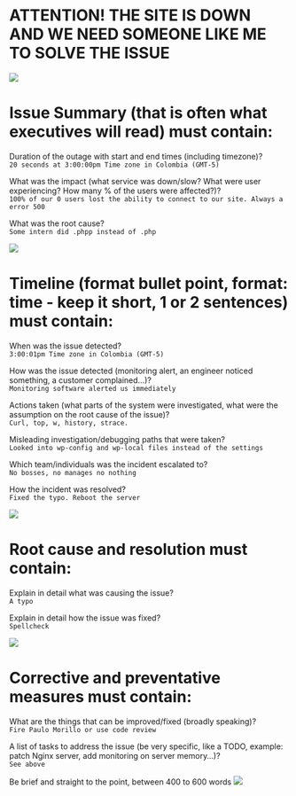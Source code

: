 # ATTENTION! THE SITE IS DOWN AND WE NEED SOMEONE LIKE ME TO SOLVE THE ISSUE
<img src="https://media1.tenor.com/images/85caab51be730a4e1290cd99d7d6e085/tenor.gif">


# Issue Summary (that is often what executives will read) must contain:

Duration of the outage with start and end times (including timezone)?  
`20 seconds at 3:00:00pm Time zone in Colombia (GMT-5)`
    
What was the impact (what service was down/slow? What were user experiencing? How many % of the users were affected?)?   
`100% of our 0 users lost the ability to connect to our site. Always a error 500`

What was the root cause?  
`Some intern did .phpp instead of .php`

<img src="https://i.gifer.com/2vs0.gif">



# Timeline (format bullet point, format: time - keep it short, 1 or 2 sentences) must contain:

When was the issue detected?  
`3:00:01pm Time zone in Colombia (GMT-5)`

How was the issue detected (monitoring alert, an engineer noticed something, a customer complained…)?  
`Monitoring software alerted us immediately`

Actions taken (what parts of the system were investigated, what were the assumption on the root cause of the issue)?  
`Curl, top, w, history, strace.`

Misleading investigation/debugging paths that were taken?  
`Looked into wp-config and wp-local files instead of the settings`

Which team/individuals was the incident escalated to?   
`No bosses, no manages no nothing`

How the incident was resolved?   
`Fixed the typo. Reboot the server`

<img src="https://media.tenor.com/images/00760d23371272db216da7919ce7c884/tenor.gif">



# Root cause and resolution must contain:

Explain in detail what was causing the issue?   
`A typo`

Explain in detail how the issue was fixed?  
`Spellcheck`


<img src="https://media1.tenor.com/images/b8401d232cca2fa7cb5e0e876de4f3cd/tenor.gif?itemid=5096483">



# Corrective and preventative measures must contain:

What are the things that can be improved/fixed (broadly speaking)?  
`Fire Paulo Morillo or use code review`

A list of tasks to address the issue (be very specific, like a TODO, example: patch Nginx server, add monitoring on server memory…)?  
`See above`

Be brief and straight to the point, between 400 to 600 words
<img src="https://i.kym-cdn.com/photos/images/original/001/050/209/b01.png">
